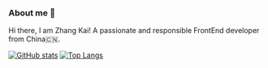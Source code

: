 
### About me 👏
Hi there, I am Zhang Kai! A passionate and responsible FrontEnd developer from China🇨🇳. 

[![GitHub stats](https://github-readme-stats.vercel.app/api?username=XKFE&count_private=true&show_icons=true&theme=buefy)](https://github.com/FCodeDev)
[![Top Langs](https://github-readme-stats.vercel.app/api/top-langs/?username=XKFE&layout=compact&theme=buefy)](https://github.com/FCodeDev)


<!--
**FCodeDev/FCodeDev** is a ✨ _special_ ✨ repository because its `README.md` (this file) appears on your GitHub profile.

Here are some ideas to get you started:

- 🔭 I’m currently working on ...
- 🌱 I’m currently learning ...
- 👯 I’m looking to collaborate on ...
- 🤔 I’m looking for help with ...
- 💬 Ask me about ...
- 📫 How to reach me: ...
- 😄 Pronouns: ...
- ⚡ Fun fact: ...
-->
